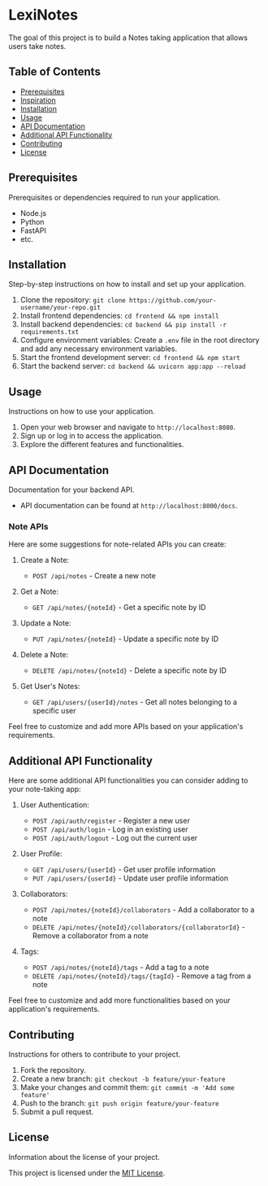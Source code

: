 # LexiNotes

The goal of this project is to build a Notes taking application that allows users take notes.

## Table of Contents
- [Prerequisites](#prerequisites)
- [Inspiration](#inspiration)
- [Installation](#installation)
- [Usage](#usage)
- [API Documentation](#api-documentation)
- [Additional API Functionality](#additional-api-functionality)
- [Contributing](#contributing)
- [License](#license)

## Prerequisites

Prerequisites or dependencies required to run your application.

- Node.js
- Python
- FastAPI
- etc.

## Installation

Step-by-step instructions on how to install and set up your application.

1. Clone the repository: `git clone https://github.com/your-username/your-repo.git`
2. Install frontend dependencies: `cd frontend && npm install`
3. Install backend dependencies: `cd backend && pip install -r requirements.txt`
4. Configure environment variables: Create a `.env` file in the root directory and add any necessary environment variables.
5. Start the frontend development server: `cd frontend && npm start`
6. Start the backend server: `cd backend && uvicorn app:app --reload`

## Usage

Instructions on how to use your application.

1. Open your web browser and navigate to `http://localhost:8080`.
2. Sign up or log in to access the application.
3. Explore the different features and functionalities.

## API Documentation

Documentation for your backend API.

- API documentation can be found at `http://localhost:8000/docs`.

### Note APIs

Here are some suggestions for note-related APIs you can create:

1. Create a Note:
    - `POST /api/notes` - Create a new note

2. Get a Note:
    - `GET /api/notes/{noteId}` - Get a specific note by ID

3. Update a Note:
    - `PUT /api/notes/{noteId}` - Update a specific note by ID

4. Delete a Note:
    - `DELETE /api/notes/{noteId}` - Delete a specific note by ID

5. Get User's Notes:
    - `GET /api/users/{userId}/notes` - Get all notes belonging to a specific user

Feel free to customize and add more APIs based on your application's requirements.

## Additional API Functionality

Here are some additional API functionalities you can consider adding to your note-taking app:

1. User Authentication:
    - `POST /api/auth/register` - Register a new user
    - `POST /api/auth/login` - Log in an existing user
    - `POST /api/auth/logout` - Log out the current user

2. User Profile:
    - `GET /api/users/{userId}` - Get user profile information
    - `PUT /api/users/{userId}` - Update user profile information

3. Collaborators:
    - `POST /api/notes/{noteId}/collaborators` - Add a collaborator to a note
    - `DELETE /api/notes/{noteId}/collaborators/{collaboratorId}` - Remove a collaborator from a note

4. Tags:
    - `POST /api/notes/{noteId}/tags` - Add a tag to a note
    - `DELETE /api/notes/{noteId}/tags/{tagId}` - Remove a tag from a note

Feel free to customize and add more functionalities based on your application's requirements.

## Contributing
Instructions for others to contribute to your project.

1. Fork the repository.
2. Create a new branch: `git checkout -b feature/your-feature`
3. Make your changes and commit them: `git commit -m 'Add some feature'`
4. Push to the branch: `git push origin feature/your-feature`
5. Submit a pull request.

## License
Information about the license of your project.

This project is licensed under the [MIT License](LICENSE).
